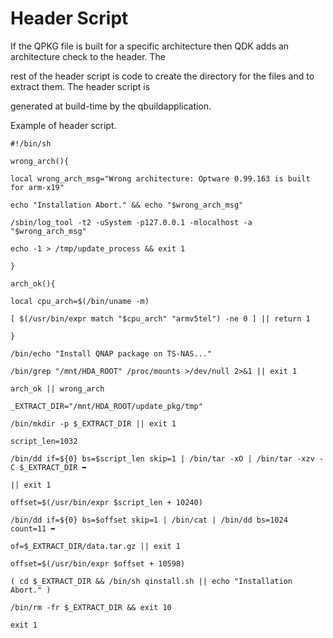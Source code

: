 # Header Script

If the QPKG file is built for a specific architecture then QDK adds an architecture check to the header. The

rest of the header script is code to create the directory for the files and to extract them. The header script is

generated at build-time by the qbuildapplication.

Example of header script.

`#!/bin/sh`

`wrong_arch(){`

`local wrong_arch_msg="Wrong architecture: Optware 0.99.163 is built for arm-x19"`

`echo "Installation Abort." && echo "$wrong_arch_msg"`

`/sbin/log_tool -t2 -uSystem -p127.0.0.1 -mlocalhost -a "$wrong_arch_msg"`

`echo -1 > /tmp/update_process && exit 1`

`}`

`arch_ok(){`

`local cpu_arch=$(/bin/uname -m)`

`[ $(/usr/bin/expr match "$cpu_arch" "armv5tel") -ne 0 ] || return 1`

`}`

`/bin/echo "Install QNAP package on TS-NAS..."`

`/bin/grep "/mnt/HDA_ROOT" /proc/mounts >/dev/null 2>&1 || exit 1`

`arch_ok || wrong_arch`

`_EXTRACT_DIR="/mnt/HDA_ROOT/update_pkg/tmp"`

`/bin/mkdir -p $_EXTRACT_DIR || exit 1`

`script_len=1032`

`/bin/dd if=${0} bs=$script_len skip=1 | /bin/tar -xO | /bin/tar -xzv -C $_EXTRACT_DIR ➥`

`|| exit 1`

`offset=$(/usr/bin/expr $script_len + 10240)`

`/bin/dd if=${0} bs=$offset skip=1 | /bin/cat | /bin/dd bs=1024 count=11 ➥`

`of=$_EXTRACT_DIR/data.tar.gz || exit 1`

`offset=$(/usr/bin/expr $offset + 10598)`

`( cd $_EXTRACT_DIR && /bin/sh qinstall.sh || echo "Installation Abort." )`

`/bin/rm -fr $_EXTRACT_DIR && exit 10`

`exit 1`



